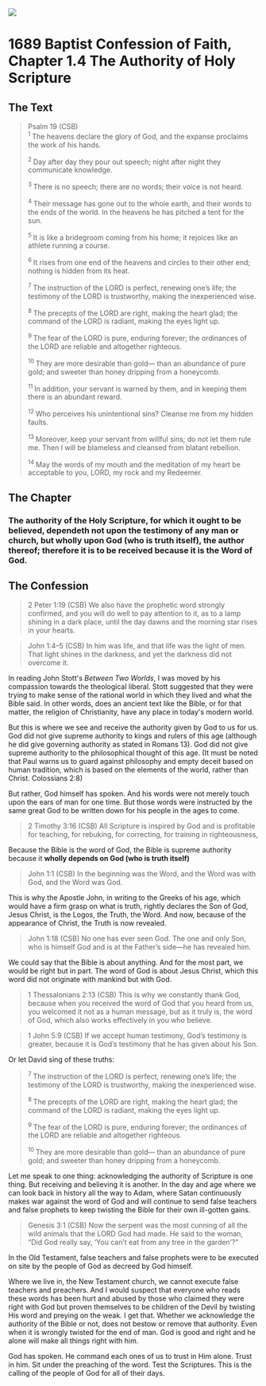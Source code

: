 <img class="intro-right" src="/images/art-1689.png">

# 1689 Baptist Confession of Faith, Chapter 1.4 The Authority of Holy Scripture 

## The Text

>Psalm 19 (CSB)  
><sup> 1  </sup>The heavens declare the glory of God, and the expanse proclaims the work of his hands. 
>
><sup> 2  </sup>Day after day they pour out speech; night after night they communicate knowledge. 
>
><sup> 3  </sup>There is no speech; there are no words; their voice is not heard. 
>
><sup> 4  </sup>Their message has gone out to the whole earth, and their words to the ends of the world. In the heavens he has pitched a tent for the sun. 
>
><sup> 5  </sup>It is like a bridegroom coming from his home; it rejoices like an athlete running a course. 
>
><sup> 6  </sup>It rises from one end of the heavens and circles to their other end; nothing is hidden from its heat. 
>
><sup> 7  </sup>The instruction of the LORD is perfect, renewing one’s life; the testimony of the LORD is trustworthy, making the inexperienced wise. 
>
><sup> 8  </sup>The precepts of the LORD are right, making the heart glad; the command of the LORD is radiant, making the eyes light up. 
>
><sup> 9  </sup>The fear of the LORD is pure, enduring forever; the ordinances of the LORD are reliable and altogether righteous. 
>
><sup> 10  </sup>They are more desirable than gold— than an abundance of pure gold; and sweeter than honey dripping from a honeycomb. 
>
><sup> 11  </sup>In addition, your servant is warned by them, and in keeping them there is an abundant reward. 
>
><sup> 12  </sup>Who perceives his unintentional sins? Cleanse me from my hidden faults. 
>
><sup> 13  </sup>Moreover, keep your servant from willful sins; do not let them rule me. Then I will be blameless and cleansed from blatant rebellion. 
>
><sup> 14  </sup>May the words of my mouth and the meditation of my heart be acceptable to you, LORD, my rock and my Redeemer.

## The Chapter

### The authority of the Holy Scripture, for which it ought to be believed, dependeth not upon the testimony of any man or church, but wholly upon God (who is truth itself), the author thereof; therefore it is to be received because it is the Word of God.

## The Confession

>2 Peter 1:19 (CSB) We also have the prophetic word strongly confirmed, and you will do well to pay attention to it, as to a lamp shining in a dark place, until the day dawns and the morning star rises in your hearts.

>John 1:4–5 (CSB) In him was life, and that life was the light of men. That light shines in the darkness, and yet the darkness did not overcome it.

In reading John Stott's *Between Two Worlds*, I was moved by his compassion towards the theological liberal. Stott suggested that they were trying to make sense of the rational world in which they lived and what the Bible said. In other words, does an ancient text like the Bible, or for that matter, the religion of Christianity, have any place in today's modern world.

But this is where we see and receive the authority given by God to us for us. God did not give supreme authority to kings and rulers of this age (although he did give governing authority as stated in Romans 13). God did not give supreme authority to the philosophical thought of this age. (It must be noted that Paul warns us to guard against philosophy and empty deceit based on human tradition, which is based on the elements of the world, rather than Christ. Colossians 2:8)

But rather, God himself has spoken. And his words were not merely touch upon the ears of man for one time. But those words were instructed by the same great God to be written down for his people in the ages to come.

>2 Timothy 3:16 (CSB) All Scripture is inspired by God and is profitable for teaching, for rebuking, for correcting, for training in righteousness,

Because the Bible is the word of God, the Bible is supreme authority because it **wholly depends on God (who is truth itself)**

>John 1:1 (CSB) In the beginning was the Word, and the Word was with God, and the Word was God.

This is why the Apostle John, in writing to the Greeks of his age, which would have a firm grasp on what is truth, rightly declares the Son of God, Jesus Christ, is the Logos, the Truth, the Word. And now, because of the appearance of Christ, the Truth is now revealed.

>John 1:18 (CSB) No one has ever seen God. The one and only Son, who is himself God and is at the Father’s side—he has revealed him.

We could say that the Bible is about anything. And for the most part, we would be right but in part. The word of God is about Jesus Christ, which this word did not originate with mankind but with God.

>1 Thessalonians 2:13 (CSB) This is why we constantly thank God, because when you received the word of God that you heard from us, you welcomed it not as a human message, but as it truly is, the word of God, which also works effectively in you who believe.

>1 John 5:9 (CSB) If we accept human testimony, God’s testimony is greater, because it is God’s testimony that he has given about his Son.

Or let David sing of these truths:

><sup> 7  </sup>The instruction of the LORD is perfect, renewing one’s life; the testimony of the LORD is trustworthy, making the inexperienced wise.
>
><sup> 8  </sup>The precepts of the LORD are right, making the heart glad; the command of the LORD is radiant, making the eyes light up.
>
><sup> 9  </sup>The fear of the LORD is pure, enduring forever; the ordinances of the LORD are reliable and altogether righteous.
>
><sup> 10  </sup>They are more desirable than gold— than an abundance of pure gold; and sweeter than honey dripping from a honeycomb.

Let me speak to one thing: acknowledging the authority of Scripture is one thing. But receiving and believing it is another. In the day and age where we can look back in history all the way to Adam, where Satan continuously makes war against the word of God and will continue to send false teachers and false prophets to keep twisting the Bible for their own ill-gotten gains.

>Genesis 3:1 (CSB) Now the serpent was the most cunning of all the wild animals that the LORD God had made. He said to the woman, “Did God really say, ‘You can’t eat from any tree in the garden’?”

In the Old Testament, false teachers and false prophets were to be executed on site by the people of God as decreed by God himself.

Where we live in, the New Testament church, we cannot execute false teachers and preachers. And I would suspect that everyone who reads these words has been hurt and abused by those who claimed they were right with God but proven themselves to be children of the Devil by twisting His word and preying on the weak. I get that. Whether we acknowledge the authority of the Bible or not, does not bestow or remove that authority. Even when it is wrongly twisted for the end of man. God is good and right and he alone will make all things right with him.

God has spoken. He command each ones of us to trust in Him alone. Trust in him. Sit under the preaching of the word. Test the Scriptures. This is the calling of the people of God for all of their days.
